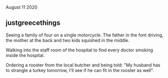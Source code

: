 August 11 2020

## justgreecethings

Seeing a family of four on a single motorcycle. The father in the font driving, the mother at the back and two kids squished in the middle.

Walking into the staff room of the hospital to find every doctor smoking inside the hospital.

Ordering a rooster from the local butcher and being told: "My husband has to strangle a turkey tomorrow, I'll see if he can fit in the rooster as well".


